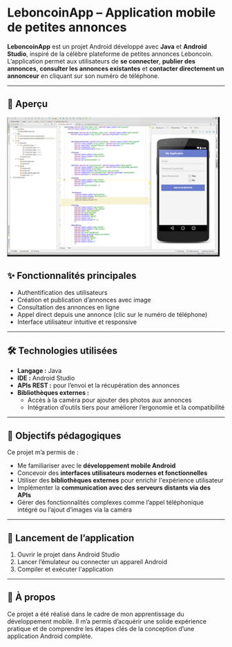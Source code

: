 # LeboncoinApp – Application mobile de petites annonces

**LeboncoinApp** est un projet Android développé avec **Java** et **Android Studio**, inspiré de la célèbre plateforme de petites annonces Leboncoin.  
L’application permet aux utilisateurs de **se connecter**, **publier des annonces**, **consulter les annonces existantes** et **contacter directement un annonceur** en cliquant sur son numéro de téléphone.

---

## 📱 Aperçu
![Aperçu du jeu](image/android.png)

## ✨ Fonctionnalités principales

- Authentification des utilisateurs
- Création et publication d’annonces avec image
- Consultation des annonces en ligne
- Appel direct depuis une annonce (clic sur le numéro de téléphone)
- Interface utilisateur intuitive et responsive

---

## 🛠️ Technologies utilisées

- **Langage :** Java  
- **IDE :** Android Studio  
- **APIs REST :** pour l’envoi et la récupération des annonces  
- **Bibliothèques externes :**  
  - Accès à la caméra pour ajouter des photos aux annonces  
  - Intégration d’outils tiers pour améliorer l’ergonomie et la compatibilité

---

## 🎯 Objectifs pédagogiques

Ce projet m’a permis de :

- Me familiariser avec le **développement mobile Android**
- Concevoir des **interfaces utilisateurs modernes et fonctionnelles**
- Utiliser des **bibliothèques externes** pour enrichir l'expérience utilisateur
- Implémenter la **communication avec des serveurs distants via des APIs**
- Gérer des fonctionnalités complexes comme l’appel téléphonique intégré ou l’ajout d’images via la caméra

---

## 🚀 Lancement de l’application

1. Ouvrir le projet dans Android Studio  
2. Lancer l’émulateur ou connecter un appareil Android  
3. Compiler et exécuter l'application

---

## 📌 À propos

Ce projet a été réalisé dans le cadre de mon apprentissage du développement mobile. Il m’a permis d’acquérir une solide expérience pratique et de comprendre les étapes clés de la conception d’une application Android complète.

